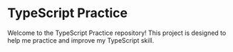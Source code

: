 # TypeScript Practice

Welcome to the TypeScript Practice repository! This project is designed to help me practice and improve my TypeScript skill.
